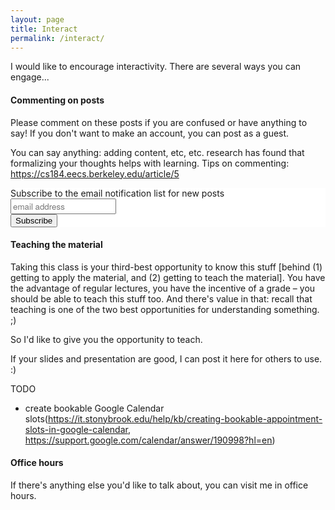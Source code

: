 ```yaml
---
layout: page
title: Interact
permalink: /interact/
---
```


I would like to encourage interactivity. There are several ways you can engage...

#### Commenting on posts
Please comment on these posts if you are confused or have anything to say! If you don't want to make an account, you can post as a guest.

You can say anything: adding content, etc, etc. research has found that formalizing your thoughts helps with learning. Tips on commenting: https://cs184.eecs.berkeley.edu/article/5

<!-- Begin MailChimp signup form -->
<link href="//cdn-images.mailchimp.com/embedcode/horizontal-slim-10_7.css" rel="stylesheet" type="text/css">
<style type="text/css">
  #mc_embed_signup { background: #fff; clear: left; width: 100%; }
  #mc_embed_signup input.email { font-family: "Source Sans Pro", "Helvetica Neue", Helvetica, Arial, sans-serif; }
  /* Add your own MailChimp form style overrides in your site stylesheet or in this style block.
     We recommend moving this block and the preceding CSS link to the HEAD of your HTML file. */
</style>
<div id="mc_embed_signup">
<form action="https://xyz.us19.list-manage.com/subscribe/post?u=5f4fbc542362113d0de96c58d&amp;id=257c160968" method="post" id="mc-embedded-subscribe-form" name="mc-embedded-subscribe-form" class="validate" target="_blank" novalidate>
  <div id="mc_embed_signup_scroll">
    <label for="mce-EMAIL">Subscribe to the email notification list for new posts</label>
    <input type="email" value="" name="EMAIL" class="email" id="mce-EMAIL" placeholder="email address" required>
    <!-- Real people should not fill this in and expect good things - do not remove this or risk form bot signups -->
    <div style="position: absolute; left: -5000px;" aria-hidden="true"><input type="text" name="b_5f4fbc542362113d0de96c58d_257c160968" tabindex="-1" value=""></div>
    <div class="clear"><input type="submit" value="Subscribe" name="subscribe" id="mc-embedded-subscribe" class="button"></div>
  </div>
</form>
</div>
<!-- End mc_embed_signup -->

#### Teaching the material

Taking this class is your third-best opportunity to know this stuff [behind (1) getting to apply the material, and (2) getting to teach the material]. You have the advantage of regular lectures, you have the incentive of a grade – you should be able to teach this stuff too. And there's value in that: recall that teaching is one of the two best opportunities for understanding something. ;)

So I'd like to give you the opportunity to teach.

If your slides and presentation are good, I can post it here for others to use. :)

TODO

- create bookable Google Calendar slots(https://it.stonybrook.edu/help/kb/creating-bookable-appointment-slots-in-google-calendar, https://support.google.com/calendar/answer/190998?hl=en)

#### Office hours

If there's anything else you'd like to talk about, you can visit me in office hours.
